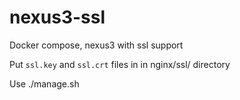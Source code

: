 # nexus3-ssl
Docker compose, nexus3 with ssl support


Put `ssl.key` and `ssl.crt` files in in nginx/ssl/ directory

Use ./manage.sh

